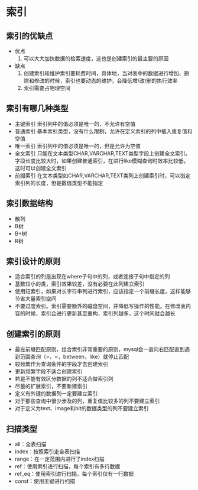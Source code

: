 # 索引

## 索引的优缺点

- 优点
    1. 可以大大加快数据的检索速度，这也是创建索引的最主要的原因
- 缺点
    1. 创建索引和维护索引要耗费时间，具体地，当对表中的数据进行增加、删除和修改的时候，索引也要动态的维护，会降低增/改/删的执行效率
    2. 索引需要占物理空间

## 索引有哪几种类型

- 主键索引
    索引列中的值必须是唯一的，不允许有空值
- 普通索引
    基本索引类型，没有什么限制，允许在定义索引的列中插入重复值和空值
- 唯一索引
    索引列中的值必须是唯一的，但是允许为空值
- 全文索引
    只能在文本类型CHAR,VARCHAR,TEXT类型字段上创建全文索引。字段长度比较大时，如果创建普通索引，在进行like模糊查询时效率比较低，这时可以创建全文索引
- 前缀索引
    在文本类型如CHAR,VARCHAR,TEXT类列上创建索引时，可以指定索引列的长度，但是数值类型不能指定

## 索引数据结构

- 散列
- B树
- B+树
- R树

## 索引设计的原则

- 适合索引的列是出现在where子句中的列，或者连接子句中指定的列
- 基数较小的类，索引效果较差，没有必要在此列建立索引
- 使用短索引，如果对长字符串列进行索引，应该指定一个前缀长度，这样能够节省大量索引空间
- 不要过度索引。索引需要额外的磁盘空间，并降低写操作的性能。在修改表内容的时候，索引会进行更新甚至重构，索引列越多，这个时间就会越长

## 创建索引的原则

- 最左前缀匹配原则，组合索引非常重要的原则，mysql会一直向右匹配直到遇到范围查询（>，<，between，like）就停止匹配
- 较频繁作为查询条件的字段才去创建索引
- 更新频繁字段不适合创建索引
- 若是不能有效区分数据的列不适合做索引列
- 尽量的扩展索引，不要新建索引
- 定义有外键的数据列一定要建立索引
- 对于那些查询中很少涉及的列，重复值比较多的列不要建立索引
- 对于定义为text、image和bit的数据类型的列不要建立索引

## 扫描类型

- all：全表扫描
- index：按照索引走全表扫描
- range：在一定范围内进行了index扫描
- ref：使用索引进行扫描，每个索引有多行数据
- ref_eq：使用索引进行扫描，每个索引仅有一行数据
- const：使用主键进行扫描
